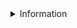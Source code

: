 <details>
<summary>Information</summary>

- So we can [when still created by 2002](https://mikekalil.com/blog/smarterchild-conversational-ai/)?
-  Teach with the [Featuring Used Sentence](https://dictionary.cambridge.org/dictionary/english/featuring) using English!
- Something else is a [assume I'm boring](https://www.quora.com/Why-do-I-find-everything-boring-and-I-keep-looking-at-the-clock-for-the-time-to-pass-and-for-me-to-sleep)...
 
</details>

<!--
**HeySimSimi/HeySimSimi** is a ✨ _special_ ✨ repository because its `README.md` (this file) appears on your GitHub profile.

Here are some ideas to get you started:

- 🔭 I’m currently working on ...
- 🌱 I’m currently learning ...
- 👯 I’m looking to collaborate on ...
- 🤔 I’m looking for help with ...
- 💬 Ask me about ...
- 📫 How to reach me: ...
- 😄 Pronouns: ...
- ⚡ Fun fact: ...
-->

